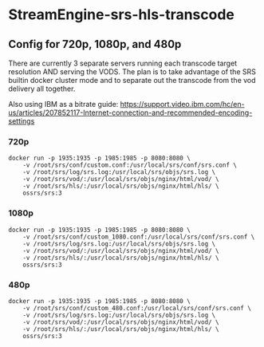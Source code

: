 # StreamEngine-srs-hls-transcode
## Config for 720p, 1080p, and 480p
There are currently 3 separate servers running each transcode target resolution AND serving the VODS.
The plan is to take advantage of the SRS builtin docker cluster mode and to separate out the transcode from the vod delivery all together.

Also using IBM as a bitrate guide: https://support.video.ibm.com/hc/en-us/articles/207852117-Internet-connection-and-recommended-encoding-settings
### 720p

```
docker run -p 1935:1935 -p 1985:1985 -p 8080:8080 \
    -v /root/srs/conf/custom.conf:/usr/local/srs/conf/srs.conf \
    -v /root/srs/log/srs.log:/usr/local/srs/objs/srs.log \
    -v /root/srs/vod/:/usr/local/srs/objs/nginx/html/vod/ \
    -v /root/srs/hls/:/usr/local/srs/objs/nginx/html/hls/ \
    ossrs/srs:3
```

### 1080p

```
docker run -p 1935:1935 -p 1985:1985 -p 8080:8080 \
    -v /root/srs/conf/custom_1080.conf:/usr/local/srs/conf/srs.conf \
    -v /root/srs/log/srs.log:/usr/local/srs/objs/srs.log \
    -v /root/srs/vod/:/usr/local/srs/objs/nginx/html/vod/ \
    -v /root/srs/hls/:/usr/local/srs/objs/nginx/html/hls/ \
    ossrs/srs:3
```

### 480p

```
docker run -p 1935:1935 -p 1985:1985 -p 8080:8080 \
    -v /root/srs/conf/custom_480.conf:/usr/local/srs/conf/srs.conf \
    -v /root/srs/log/srs.log:/usr/local/srs/objs/srs.log \
    -v /root/srs/vod/:/usr/local/srs/objs/nginx/html/vod/ \
    -v /root/srs/hls/:/usr/local/srs/objs/nginx/html/hls/ \
    ossrs/srs:3
```
